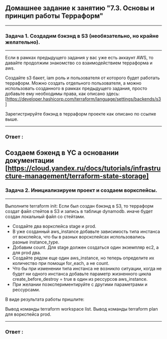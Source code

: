 ## Домашнее задание к занятию "7.3. Основы и принцип работы Терраформ"

---
### Задача 1. Создадим бэкэнд в S3 (необязательно, но крайне желательно).
---
Если в рамках предыдущего задания у вас уже есть аккаунт AWS, то давайте продолжим знакомство со взаимодействием терраформа и aws.

Создайте s3 бакет, iam роль и пользователя от которого будет работать терраформ. Можно создать отдельного пользователя, 
а можно использовать созданного в рамках предыдущего задания, просто добавьте ему необходимы права, как описано здесь:
[https://developer.hashicorp.com/terraform/language/settings/backends/s3]

Зарегистрируйте бэкэнд в терраформ проекте как описано по ссылке выше.

---
### Ответ :
Создаем бэкенд в YC а основании документации
[https://cloud.yandex.ru/docs/tutorials/infrastructure-management/terraform-state-storage]
---
### Задача 2. Инициализируем проект и создаем воркспейсы.
---

Выполните terraform init:
Если был создан бэкэнд в S3, то терраформ создат файл стейтов в S3 и запись в таблице dynamodb.
иначе будет создан локальный файл со стейтами.
- Создайте два воркспейса stage и prod.
- В уже созданный aws_instance добавьте зависимость типа инстанса от вокспейса, что бы в разных ворскспейсах использовались разные instance_type.
- Добавим count. Для stage должен создаться один экземпляр ec2, а для prod два.
- Создайте рядом еще один aws_instance, но теперь определите их количество при помощи for_each, а не count.
- Что бы при изменении типа инстанса не возникло ситуации, когда не будет ни одного инстанса добавьте параметр 
жизненного цикла create_before_destroy = true в один из рессурсов aws_instance.
- При желании поэкспериментируйте с другими параметрами и рессурсами.

В виде результата работы пришлите:

Вывод команды terraform workspace list.
Вывод команды terraform plan для воркспейса prod.

---
### Ответ :